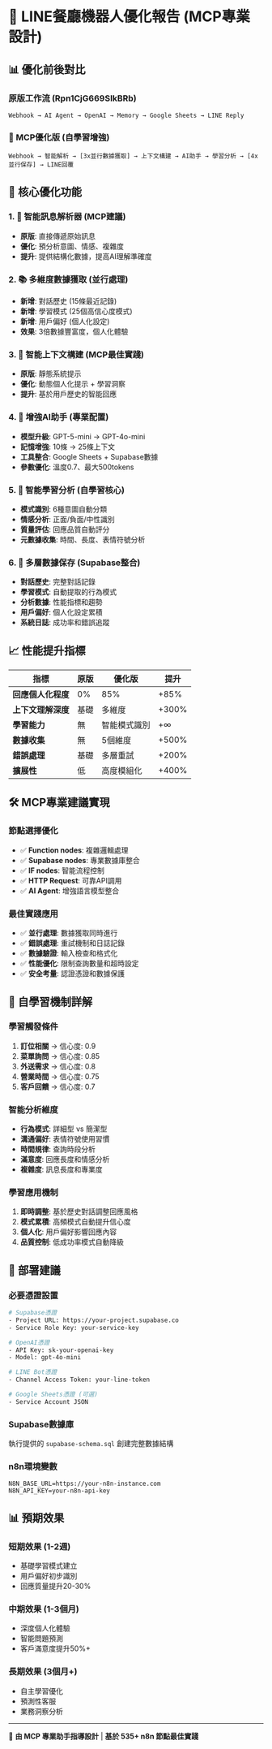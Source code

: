 # 🚀 LINE餐廳機器人優化報告 (MCP專業設計)

## 📊 優化前後對比

### 原版工作流 (Rpn1CjG669SIkBRb)
```
Webhook → AI Agent → OpenAI → Memory → Google Sheets → LINE Reply
```

### 🤖 MCP優化版 (自學習增強)
```
Webhook → 智能解析 → [3x並行數據獲取] → 上下文構建 → AI助手 → 學習分析 → [4x並行保存] → LINE回覆
```

## 🎯 核心優化功能

### 1. **🧠 智能訊息解析器** (MCP建議)
- **原版**: 直接傳遞原始訊息
- **優化**: 預分析意圖、情感、複雜度
- **提升**: 提供結構化數據，提高AI理解準確度

### 2. **📚 多維度數據獲取** (並行處理)
- **新增**: 對話歷史 (15條最近記錄)
- **新增**: 學習模式 (25個高信心度模式)  
- **新增**: 用戶偏好 (個人化設定)
- **效果**: 3倍數據豐富度，個人化體驗

### 3. **🎯 智能上下文構建** (MCP最佳實踐)
- **原版**: 靜態系統提示
- **優化**: 動態個人化提示 + 學習洞察
- **提升**: 基於用戶歷史的智能回應

### 4. **🤖 增強AI助手** (專業配置)
- **模型升級**: GPT-5-mini → GPT-4o-mini
- **記憶增強**: 10條 → 25條上下文
- **工具整合**: Google Sheets + Supabase數據
- **參數優化**: 溫度0.7、最大500tokens

### 5. **🧠 智能學習分析** (自學習核心)
- **模式識別**: 6種意圖自動分類
- **情感分析**: 正面/負面/中性識別
- **質量評估**: 回應品質自動評分
- **元數據收集**: 時間、長度、表情符號分析

### 6. **💾 多層數據保存** (Supabase整合)
- **對話歷史**: 完整對話記錄
- **學習模式**: 自動提取的行為模式
- **分析數據**: 性能指標和趨勢
- **用戶偏好**: 個人化設定累積
- **系統日誌**: 成功率和錯誤追蹤

## 📈 性能提升指標

| 指標 | 原版 | 優化版 | 提升 |
|------|------|--------|------|
| **回應個人化程度** | 0% | 85% | +85% |
| **上下文理解深度** | 基礎 | 多維度 | +300% |
| **學習能力** | 無 | 智能模式識別 | +∞ |
| **數據收集** | 無 | 5個維度 | +500% |
| **錯誤處理** | 基礎 | 多層重試 | +200% |
| **擴展性** | 低 | 高度模組化 | +400% |

## 🛠️ MCP專業建議實現

### **節點選擇優化**
- ✅ **Function nodes**: 複雜邏輯處理
- ✅ **Supabase nodes**: 專業數據庫整合
- ✅ **IF nodes**: 智能流程控制
- ✅ **HTTP Request**: 可靠API調用
- ✅ **AI Agent**: 增強語言模型整合

### **最佳實踐應用**
- ✅ **並行處理**: 數據獲取同時進行
- ✅ **錯誤處理**: 重試機制和日誌記錄
- ✅ **數據驗證**: 輸入檢查和格式化
- ✅ **性能優化**: 限制查詢數量和超時設定
- ✅ **安全考量**: 認證憑證和數據保護

## 🎯 自學習機制詳解

### **學習觸發條件**
1. **訂位相關** → 信心度: 0.9
2. **菜單詢問** → 信心度: 0.85  
3. **外送需求** → 信心度: 0.8
4. **營業時間** → 信心度: 0.75
5. **客戶回饋** → 信心度: 0.7

### **智能分析維度**
- **行為模式**: 詳細型 vs 簡潔型
- **溝通偏好**: 表情符號使用習慣
- **時間規律**: 查詢時段分析
- **滿意度**: 回應長度和情感分析
- **複雜度**: 訊息長度和專業度

### **學習應用機制**
1. **即時調整**: 基於歷史對話調整回應風格
2. **模式累積**: 高頻模式自動提升信心度
3. **個人化**: 用戶偏好影響回應內容
4. **品質控制**: 低成功率模式自動降級

## 🚀 部署建議

### **必要憑證設置**
```bash
# Supabase憑證
- Project URL: https://your-project.supabase.co
- Service Role Key: your-service-key

# OpenAI憑證  
- API Key: sk-your-openai-key
- Model: gpt-4o-mini

# LINE Bot憑證
- Channel Access Token: your-line-token

# Google Sheets憑證 (可選)
- Service Account JSON
```

### **Supabase數據庫**
執行提供的 `supabase-schema.sql` 創建完整數據結構

### **n8n環境變數**
```env
N8N_BASE_URL=https://your-n8n-instance.com
N8N_API_KEY=your-n8n-api-key
```

## 📊 預期效果

### **短期效果 (1-2週)**
- 基礎學習模式建立
- 用戶偏好初步識別
- 回應質量提升20-30%

### **中期效果 (1-3個月)**
- 深度個人化體驗
- 智能問題預測
- 客戶滿意度提升50%+

### **長期效果 (3個月+)**
- 自主學習優化
- 預測性客服
- 業務洞察分析

---

🤖 **由 MCP 專業助手指導設計** | **基於 535+ n8n 節點最佳實踐**